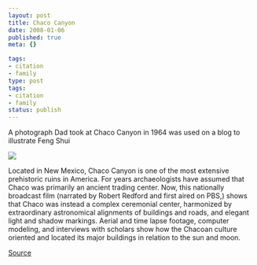 ```yaml
---
layout: post
title: Chaco Canyon
date: 2008-01-06
published: true
meta: {}

tags:
- citation
- family
type: post
tags:
- citation
- family
status: publish
---
```



A photograph Dad took at Chaco Canyon in 1964 was used on a blog to illustrate Feng Shui



![](http://media.eick.us/2011/05/2111896308_75a89690da_o.gif)

  <!-- blockquote  -->

Located in New Mexico, Chaco Canyon is one of the most extensive prehistoric ruins in America. For years archaeologists have assumed that Chaco was primarily an ancient trading center. Now, this nationally broadcast film (narrated by Robert Redford and first aired on PBS,) shows that Chaco was instead a complex ceremonial center, harmonized by extraordinary astronomical alignments of buildings and roads, and elegant light and shadow markings. Aerial and time lapse footage, computer modeling, and interviews with scholars show how the Chacoan culture oriented and located its major buildings in relation to the sun and moon.

 <!-- endblockquote  -->

[Source](http://bartonpondfengshui.com/p/17/)

